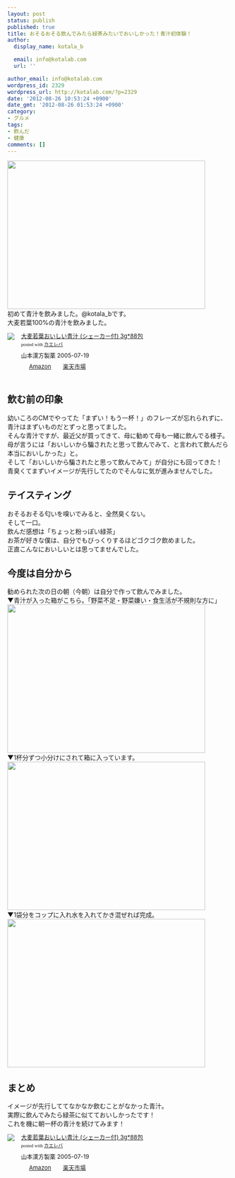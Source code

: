 ```yaml
---
layout: post
status: publish
published: true
title: おそるおそる飲んでみたら緑茶みたいでおいしかった！青汁初体験！
author:
  display_name: kotala_b

  email: info@kotalab.com
  url: ''

author_email: info@kotalab.com
wordpress_id: 2329
wordpress_url: http://kotalab.com/?p=2329
date: '2012-08-26 10:53:24 +0900'
date_gmt: '2012-08-26 01:53:24 +0900'
category:
- グルメ
tags:
- 飲んだ
- 健康
comments: []
---
```

<p><a href="http://kotalab.com/wp-content/uploads/aojiru_120826_01.jpg" target="_blank"><img src="http://kotalab.com/wp-content/uploads/aojiru_120826_01.jpg" alt="" title="aojiru_120826_01" width="448" height="336" class="alignnone size-full wp-image-2331" /></a><br />
初めて青汁を飲みました。@kotala_bです。<br />
大麦若葉100%の青汁を飲みました。<br />
<!--more--></p>
<div class="kaerebalink-box" style="text-align:left;padding-bottom:20px;font-size:small;/zoom: 1;overflow: hidden;">
<div class="kaerebalink-image" style="float:left;margin:0 15px 10px 0;"><a href="http://www.amazon.co.jp/exec/obidos/ASIN/B000FQTEN8/same-22/ref=nosim/" rel="nofollow" target="_blank"><img src="http://ecx.images-amazon.com/images/I/41TTSFZB8QL._SL160_.jpg" style="border: none;" /></a></div>
<div class="kaerebalink-info" style="line-height:120%;/zoom: 1;overflow: hidden;">
<div class="kaerebalink-name" style="margin-bottom:10px;line-height:120%"><a href="http://www.amazon.co.jp/exec/obidos/ASIN/B000FQTEN8/same-22/ref=nosim/" rel="nofollow" target="_blank">大麦若葉おいしい青汁 (シェーカー付) 3g*88包</a>
<div class="kaerebalink-powered-date" style="font-size:8pt;margin-top:5px;font-family:verdana;line-height:120%">posted with <a href="http://kaereba.com" target="_blank">カエレバ</a></div>
</div>
<div class="kaerebalink-detail" style="margin-bottom:5px;"> 山本漢方製薬 2005-07-19    </div>
<div class="kaerebalink-link1" style="margin-top:10px;">
<div class="shoplinkamazon" style="display:inline;margin-right:5px;background: url('http://img.yomereba.com/tam_k_01.gif') 0 0 no-repeat;padding: 2px 0 2px 18px;white-space: nowrap;"><a href="http://www.amazon.co.jp/gp/search?keywords=%91%E5%94%9E%8E%E1%97t%82%A8%82%A2%82%B5%82%A2%90%C2%8F%60%20%83V%83F%81%5B%83J%81%5B%95t&__mk_ja_JP=%83J%83%5E%83J%83i&tag=same-22" rel="nofollow" target="_blank" title="アマゾン" >Amazon</a></div>
<div class="shoplinkrakuten" style="display:inline;margin-right:5px;background: url('http://img.yomereba.com/tam_k_01.gif') 0 -50px no-repeat;padding: 2px 0 2px 18px;white-space: nowrap;"><a href="http://hb.afl.rakuten.co.jp/hgc/0fa7afc8.bbfc196a.0fa7afc9.d56c38f1/?pc=http%3A%2F%2Fsearch.rakuten.co.jp%2Fsearch%2Fmall%2F%25E5%25A4%25A7%25E9%25BA%25A6%25E8%258B%25A5%25E8%2591%2589%25E3%2581%258A%25E3%2581%2584%25E3%2581%2597%25E3%2581%2584%25E9%259D%2592%25E6%25B1%2581%2520%25E3%2582%25B7%25E3%2582%25A7%25E3%2583%25BC%25E3%2582%25AB%25E3%2583%25BC%25E4%25BB%2598%2F-%2Ff.1-p.1-s.1-sf.0-st.A-v.2%3Fx%3D0%26scid%3Daf_ich_link_urltxt%26m%3Dhttp%3A%2F%2Fm.rakuten.co.jp%2F" rel="nofollow" target="_blank" title="楽天市場" >楽天市場</a></div>
</div>
</div>
<div class="booklink-footer" style="clear: left"></div>
</div>
<h2>飲む前の印象</h2>
<p>幼いころのCMでやってた「まずい！もう一杯！」のフレーズが忘れられずに、青汁はまずいものだとずっと思ってました。<br />
そんな青汁ですが、最近父が買ってきて、母に勧めて母も一緒に飲んでる様子。<br />
母が言うには「おいしいから騙されたと思って飲んでみて、と言われて飲んだら本当においしかった」と。<br />
そして「おいしいから騙されたと思って飲んでみて」が自分にも回ってきた！<br />
青臭くてまずいイメージが先行してたのでそんなに気が進みませんでした。</p>
<h2>テイスティング</h2>
<p>おそるおそる匂いを嗅いでみると、全然臭くない。<br />
そして一口。<br />
飲んだ感想は「ちょっと粉っぽい緑茶」<br />
お茶が好きな僕は、自分でもびっくりするほどゴクゴク飲めました。<br />
正直こんなにおいしいとは思ってませんでした。</p>
<h2>今度は自分から</h2>
<p>勧められた次の日の朝（今朝）は自分で作って飲んでみました。<br />
▼青汁が入った箱がこちら。「野菜不足・野菜嫌い・食生活が不規則な方に」<br />
<a href="http://kotalab.com/wp-content/uploads/aojiru_120826_02.jpg" target="_blank"><img src="http://kotalab.com/wp-content/uploads/aojiru_120826_02.jpg" alt="" title="aojiru_120826_02" width="448" height="336" class="alignnone size-full wp-image-2332" /></a><br />
▼1杯分ずつ小分けにされて箱に入っています。<br />
<a href="http://kotalab.com/wp-content/uploads/aojiru_120826_03.jpg" target="_blank"><img src="http://kotalab.com/wp-content/uploads/aojiru_120826_03.jpg" alt="" title="aojiru_120826_03" width="448" height="336" class="alignnone size-full wp-image-2333" /></a><br />
▼1袋分をコップに入れ水を入れてかき混ぜれば完成。<br />
<a href="http://kotalab.com/wp-content/uploads/aojiru_120826_04.jpg" target="_blank"><img src="http://kotalab.com/wp-content/uploads/aojiru_120826_04.jpg" alt="" title="aojiru_120826_04" width="448" height="336" class="alignnone size-full wp-image-2330" /></a></p>
<h2>まとめ</h2>
<p>イメージが先行しててなかなか飲むことがなかった青汁。<br />
実際に飲んでみたら緑茶に似てておいしかったです！<br />
これを機に朝一杯の青汁を続けてみます！</p>
<div class="kaerebalink-box" style="text-align:left;padding-bottom:20px;font-size:small;/zoom: 1;overflow: hidden;">
<div class="kaerebalink-image" style="float:left;margin:0 15px 10px 0;"><a href="http://www.amazon.co.jp/exec/obidos/ASIN/B000FQTEN8/same-22/ref=nosim/" rel="nofollow" target="_blank"><img src="http://ecx.images-amazon.com/images/I/41TTSFZB8QL._SL160_.jpg" style="border: none;" /></a></div>
<div class="kaerebalink-info" style="line-height:120%;/zoom: 1;overflow: hidden;">
<div class="kaerebalink-name" style="margin-bottom:10px;line-height:120%"><a href="http://www.amazon.co.jp/exec/obidos/ASIN/B000FQTEN8/same-22/ref=nosim/" rel="nofollow" target="_blank">大麦若葉おいしい青汁 (シェーカー付) 3g*88包</a>
<div class="kaerebalink-powered-date" style="font-size:8pt;margin-top:5px;font-family:verdana;line-height:120%">posted with <a href="http://kaereba.com" target="_blank">カエレバ</a></div>
</div>
<div class="kaerebalink-detail" style="margin-bottom:5px;"> 山本漢方製薬 2005-07-19    </div>
<div class="kaerebalink-link1" style="margin-top:10px;">
<div class="shoplinkamazon" style="display:inline;margin-right:5px;background: url('http://img.yomereba.com/tam_k_01.gif') 0 0 no-repeat;padding: 2px 0 2px 18px;white-space: nowrap;"><a href="http://www.amazon.co.jp/gp/search?keywords=%91%E5%94%9E%8E%E1%97t%82%A8%82%A2%82%B5%82%A2%90%C2%8F%60%20%83V%83F%81%5B%83J%81%5B%95t&__mk_ja_JP=%83J%83%5E%83J%83i&tag=same-22" rel="nofollow" target="_blank" title="アマゾン" >Amazon</a></div>
<div class="shoplinkrakuten" style="display:inline;margin-right:5px;background: url('http://img.yomereba.com/tam_k_01.gif') 0 -50px no-repeat;padding: 2px 0 2px 18px;white-space: nowrap;"><a href="http://hb.afl.rakuten.co.jp/hgc/0fa7afc8.bbfc196a.0fa7afc9.d56c38f1/?pc=http%3A%2F%2Fsearch.rakuten.co.jp%2Fsearch%2Fmall%2F%25E5%25A4%25A7%25E9%25BA%25A6%25E8%258B%25A5%25E8%2591%2589%25E3%2581%258A%25E3%2581%2584%25E3%2581%2597%25E3%2581%2584%25E9%259D%2592%25E6%25B1%2581%2520%25E3%2582%25B7%25E3%2582%25A7%25E3%2583%25BC%25E3%2582%25AB%25E3%2583%25BC%25E4%25BB%2598%2F-%2Ff.1-p.1-s.1-sf.0-st.A-v.2%3Fx%3D0%26scid%3Daf_ich_link_urltxt%26m%3Dhttp%3A%2F%2Fm.rakuten.co.jp%2F" rel="nofollow" target="_blank" title="楽天市場" >楽天市場</a></div>
</div>
</div>
<div class="booklink-footer" style="clear: left"></div>
</div>

